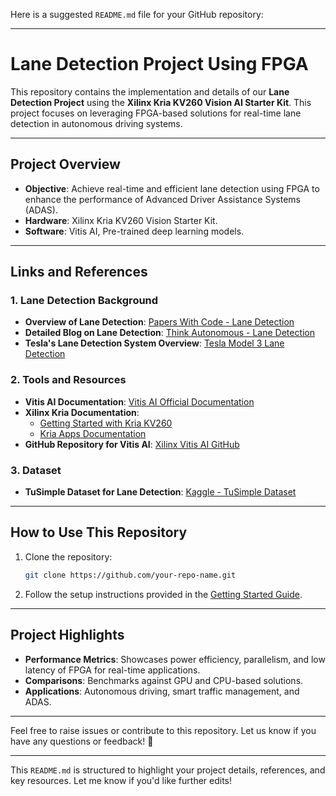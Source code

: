 Here is a suggested `README.md` file for your GitHub repository:

---

# **Lane Detection Project Using FPGA**

This repository contains the implementation and details of our **Lane Detection Project** using the **Xilinx Kria KV260 Vision AI Starter Kit**. This project focuses on leveraging FPGA-based solutions for real-time lane detection in autonomous driving systems.

---

## **Project Overview**
- **Objective**: Achieve real-time and efficient lane detection using FPGA to enhance the performance of Advanced Driver Assistance Systems (ADAS).
- **Hardware**: Xilinx Kria KV260 Vision Starter Kit.
- **Software**: Vitis AI, Pre-trained deep learning models.

---

## **Links and References**
### **1. Lane Detection Background**
- **Overview of Lane Detection**: [Papers With Code - Lane Detection](https://paperswithcode.com/task/lane-detection)
- **Detailed Blog on Lane Detection**: [Think Autonomous - Lane Detection](https://www.thinkautonomous.ai/blog/lane-detection/)
- **Tesla's Lane Detection System Overview**: [Tesla Model 3 Lane Detection](https://www.tesla.com/ownersmanual/model3/en_jo/GUID-ADA05DFF-963D-477D-9A51-FA8C8F6429F1.html)

### **2. Tools and Resources**
- **Vitis AI Documentation**: [Vitis AI Official Documentation](https://xilinx.github.io/Vitis-AI/3.5/html/index.html)
- **Xilinx Kria Documentation**: 
  - [Getting Started with Kria KV260](https://www.amd.com/en/products/system-on-modules/kria/k26/kv260-vision-starter-kit/getting-started-ubuntu/getting-started.html)
  - [Kria Apps Documentation](https://xilinx.github.io/kria-apps-docs/kv260/2022.1/build/html/index.html)
- **GitHub Repository for Vitis AI**: [Xilinx Vitis AI GitHub](https://github.com/Xilinx/Vitis-AI)

### **3. Dataset**
- **TuSimple Dataset for Lane Detection**: [Kaggle - TuSimple Dataset](https://www.kaggle.com/datasets/manideep1108/tusimple)

---

## **How to Use This Repository**
1. Clone the repository:
   ```bash
   git clone https://github.com/your-repo-name.git
   ```
2. Follow the setup instructions provided in the [Getting Started Guide](https://www.amd.com/en/products/system-on-modules/kria/k26/kv260-vision-starter-kit/getting-started-ubuntu/getting-started.html).

---

## **Project Highlights**
- **Performance Metrics**: Showcases power efficiency, parallelism, and low latency of FPGA for real-time applications.
- **Comparisons**: Benchmarks against GPU and CPU-based solutions.
- **Applications**: Autonomous driving, smart traffic management, and ADAS.

---

Feel free to raise issues or contribute to this repository. Let us know if you have any questions or feedback! 🚗

---

This `README.md` is structured to highlight your project details, references, and key resources. Let me know if you'd like further edits!
